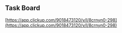 ## Task Board
[https://app.clickup.com/9018473120/v/l/8crnyn0-298](https://app.clickup.com/9018473120/v/l/8crnyn0-298)



